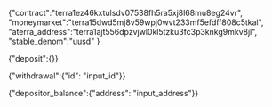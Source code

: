 {"contract":"terra1ez46kxtulsdv07538fh5ra5xj8l68mu8eg24vr", "moneymarket":"terra15dwd5mj8v59wpj0wvt233mf5efdff808c5tkal", "aterra_address":"terra1ajt556dpzvjwl0kl5tzku3fc3p3knkg9mkv8jl", "stable_denom":"uusd"
}



{"deposit":{}}

{"withdrawal":{"id": "input_id"}}

{"depositor_balance":{"address": "input_address"}}